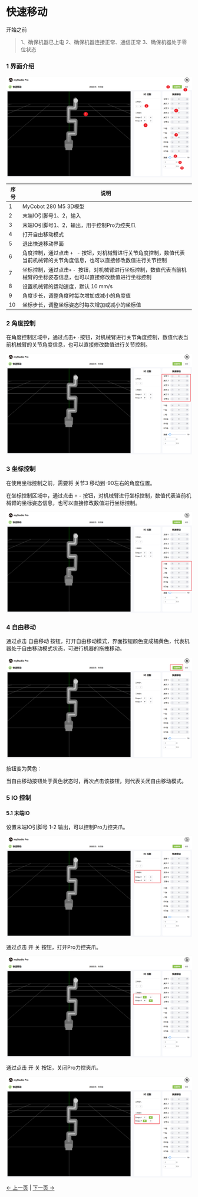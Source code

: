 # 快速移动
开始之前

> 1、确保机器已上电
> 2、确保机器连接正常、通信正常
> 3、确保机器处于零位状态

### 1 界面介绍

<img src="../../../../resources/3-FunctionsAndApplications/5.myBlockly/quickmove/introduce.png" />

| 序号 | **说明**                                                     |
| ---- | ------------------------------------------------------------ |
| 1    | MyCobot 280  M5 3D模型                                       |
| 2    | 末端IO引脚号1、2，输入                                       |
| 3    | 末端IO引脚号1、2，输出，用于控制Pro力控夹爪                  |
| 4    | 打开自由移动模式                                             |
| 5    | 退出快速移动界面                                             |
| 6    | 角度控制，通过点击 `+` ` `- 按钮，对机械臂进行关节角度控制，数值代表当前机械臂的关节角度信息，也可以直接修改数值进行关节控制 |
| 7    | 坐标控制，通过点击` + ` `- `按钮，对机械臂进行坐标控制，数值代表当前机械臂的坐标姿态信息，也可以直接修改数值进行坐标控制 |
| 8    | 设置机械臂的运动速度，默认 10 mm/s                           |
| 9    | 角度步长，调整角度时每次增加或减小的角度值                   |
| 10   | 坐标步长，调整坐标姿态时每次增加或减小的坐标值               |

### 2 角度控制
在角度控制区域中，通过点击`+` `-`按钮，对机械臂进行关节角度控制，数值代表当前机械臂的关节角度信息，也可以直接修改数值进行关节控制。

<img src="../../../../resources/3-FunctionsAndApplications/5.myBlockly/quickmove/angle.png" />

### 3 坐标控制
在使用坐标控制之前，需要将 关节3 移动到-90左右的角度位置。

在坐标控制区域中，通过点击 `+` `-` 按钮，对机械臂进行坐标控制，数值代表当前机械臂的坐标姿态信息，也可以直接修改数值进行坐标控制。

<img src="../../../../resources/3-FunctionsAndApplications/5.myBlockly/quickmove/coords.png" />

### 4 自由移动

通过点击 自由移动 按钮，打开自由移动模式，界面按钮颜色变成橘黄色，代表机器处于自由移动模式状态，可进行机器的拖拽移动。

<img src="../../../../resources/3-FunctionsAndApplications/5.myBlockly/quickmove/freemove.png" />

按钮变为黄色：

当自由移动按钮处于黄色状态时，再次点击该按钮，则代表关闭自由移动模式。

### 5 IO 控制

#### 5.1 末端IO

设置末端IO引脚号 1-2 输出，可以控制Pro力控夹爪。

<img src="../../../../resources/3-FunctionsAndApplications/5.myBlockly/quickmove/end-io1.png" />

通过点击 开 关 按钮，打开Pro力控夹爪。

<img src="../../../../resources/3-FunctionsAndApplications/5.myBlockly/quickmove/end-io2.png" />

通过点击 开 关 按钮，关闭Pro力控夹爪。

<img src="../../../../resources/3-FunctionsAndApplications/5.myBlockly/quickmove/end-io3.png" />

[← 上一页](../5.1.5-blockly/5.1.5.10-gripperUse.md) | [下一页 →](../5.1.7-firmware/5.1.7.1-firmware_main.md)